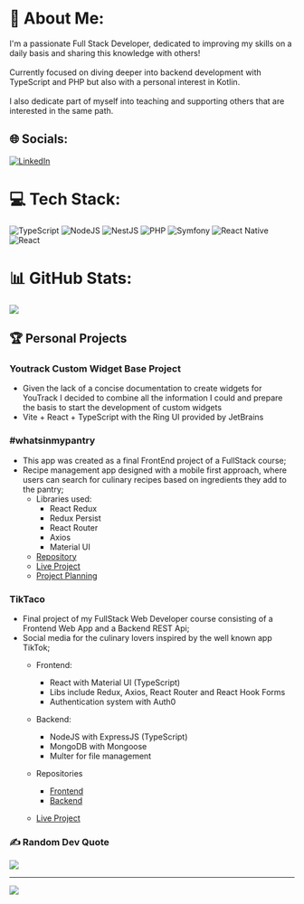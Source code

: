 # 💫 About Me:
I'm a passionate Full Stack Developer, dedicated to improving my skills on a daily basis and sharing this knowledge with others!<br><br>Currently focused on diving deeper into backend development with TypeScript and PHP but also with a personal interest in Kotlin.<br><br>I also dedicate part of myself into teaching and supporting others that are interested in the same path.


## 🌐 Socials:
[![LinkedIn](https://img.shields.io/badge/LinkedIn-%230077B5.svg?logo=linkedin&logoColor=white)](https://linkedin.com/in/brunodeilhot) 

# 💻 Tech Stack:
![TypeScript](https://img.shields.io/badge/typescript-%23007ACC.svg?style=for-the-badge&logo=typescript&logoColor=white) ![NodeJS](https://img.shields.io/badge/node.js-6DA55F?style=for-the-badge&logo=node.js&logoColor=white) ![NestJS](https://img.shields.io/badge/nestjs-%23E0234E.svg?style=for-the-badge&logo=nestjs&logoColor=white) ![PHP](https://img.shields.io/badge/php-%23777BB4.svg?style=for-the-badge&logo=php&logoColor=white) ![Symfony](https://img.shields.io/badge/symfony-%23000000.svg?style=for-the-badge&logo=symfony&logoColor=white) ![React Native](https://img.shields.io/badge/react_native-%2320232a.svg?style=for-the-badge&logo=react&logoColor=%2361DAFB) ![React](https://img.shields.io/badge/react-%2320232a.svg?style=for-the-badge&logo=react&logoColor=%2361DAFB)

# 📊 GitHub Stats:
![](https://github-readme-stats.vercel.app/api/top-langs/?username=brunodeilhot&theme=gruvbox&hide_border=false&include_all_commits=true&count_private=true&layout=compact)

## 🏆 Personal Projects

### Youtrack Custom Widget Base Project
  - Given the lack of a concise documentation to create widgets for YouTrack I decided to combine all the information I could and prepare the basis to start the development of custom widgets
  - Vite + React + TypeScript with the Ring UI provided by JetBrains

### #whatsinmypantry
  - This app was created as a final FrontEnd project of a FullStack course;
  - Recipe management app designed with a mobile first approach, where users can search for culinary recipes based on ingredients they add to the pantry;
    - Libraries used:
      - React Redux
      - Redux Persist
      - React Router
      - Axios
      - Material UI
    - [Repository](https://github.com/brunodeilhot/whatsinmypantry#readme)
    - [Live Project](https://mypantry.brunodeilhot.dev)
    - [Project Planning](https://miro.com/app/board/o9J_liwM7Y4=/?invite_link_id=497017393349)
    
### TikTaco
   - Final project of my FullStack Web Developer course consisting of a Frontend Web App and a Backend REST Api;
   - Social media for the culinary lovers inspired by the well known app TikTok;
      - Frontend:
         - React with Material UI (TypeScript)
         - Libs include Redux, Axios, React Router and React Hook Forms
         - Authentication system with Auth0
      - Backend:
         - NodeJS with ExpressJS (TypeScript)
         - MongoDB with Mongoose
         - Multer for file management
      - Repositories     
         - [Frontend](https://github.com/brunodeilhot/TikTaco)
         - [Backend](https://github.com/brunodeilhot/TikTacoAPI)
   
      - [Live Project](https://tiktaco.brunodeilhot.dev)

### ✍️ Random Dev Quote
![](https://quotes-github-readme.vercel.app/api?type=horizontal&theme=gruvbox)

---
[![](https://visitcount.itsvg.in/api?id=brunodeilhot&icon=2&color=6)](https://visitcount.itsvg.in)

<!-- Proudly created with GPRM ( https://gprm.itsvg.in ) -->
